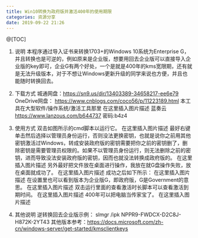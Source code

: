 ```yaml
---
title: Win10转换为政府版并激活400年的使用期限
categories: 资源分享
date: 2019-09-22 21:26
---
```

@[TOC]

1. 说明
本程序通过导入证书来转换1703+的Windows 10系统为Enterprise G，并且转换也是可逆的，例如原来是企业版，想要用回去企业版可以直接导入企业版的key即可，企业G有两个好处，一个是就是400年的kms宽限期，还有就是无法升级版本，对于不想让Windows更新升级的同学来说也方便，并且也能随时转换回去。

2. 下载方式
城通网盘：https://sn9.us/dir/13403389-34658217-ee6e79
OneDrive网盘：
https://www.cnblogs.com/coco56/p/11223189.html
本工具在大型软件/操作系统/激活工具那里
在这里插入图片描述
蓝奏云
https://www.lanzous.com/b644737
密码:b4z4
3. 使用方式
双击如图所示的cmd脚本以运行它。
在这里插入图片描述
最好右键单击然后选择以管理员身份运行，否则没法更换密钥，也就是说你之前用其他密钥激活过Windows，转成安装政府版的密钥需要把你之前的密钥删了，删除密钥是需要管理员权限的。如果不以管理员身份运行，则无法删除之前的密钥，进而导致没法安装政府版的密钥，因而也就没法转换成政府版的。
在这里插入图片描述
另外最好把文件放在桌面进行操作，我放在就G盘操作失败，放在桌面就成功了。
在这里插入图片描述
成功之后如下所示：
在这里插入图片描述
在设置里也可以看到版本为企业版G，即政府版，G是Government的意思。
在这里插入图片描述
双击运行里面的查看激活时长脚本可以查看激活到期时间。
在这里插入图片描述
400年可以把电脑当传家宝了。
在这里插入图片描述

4. 其他说明
逆转换回去企业版示例：
slmgr /ipk NPPR9-FWDCX-D2C8J-H872K-2YT43
其他版本参考：https://docs.microsoft.com/zh-cn/windows-server/get-started/kmsclientkeys